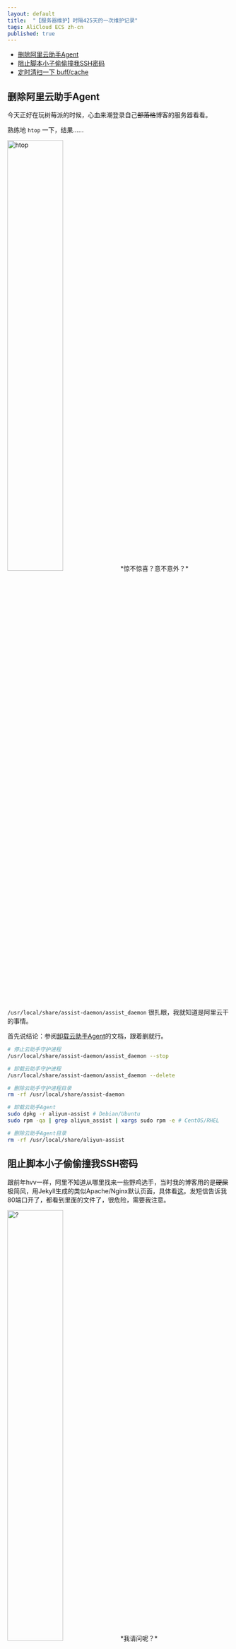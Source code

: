 ```yaml
---
layout: default
title:  "【服务器维护】时隔425天的一次维护记录"
tags: AliCloud ECS zh-cn
published: true
---
```


- [删除阿里云助手Agent](#title1)
- [阻止脚本小子偷偷撞我SSH密码](#title2)
- [定时清扫一下 buff/cache](#title3)

## <span id="title1">删除阿里云助手Agent</span>

今天正好在玩树莓派的时候，心血来潮登录自己<s>部落格</s>博客的服务器看看。

熟练地 `htop` 一下，结果……

<img src="http://icing.fun/img/post/2025/05/12/1.png" alt="htop" width="50%">
*惊不惊喜？意不意外？*

`/usr/local/share/assist-daemon/assist_daemon` 很扎眼，我就知道是阿里云干的事情。

首先说结论：参阅[卸载云助手Agent](https://help.aliyun.com/zh/ecs/user-guide/start-stop-or-uninstall-the-cloud-assistant-agent#4f295d821anjm)的文档，跟着删就行。

```bash
# 停止云助手守护进程
/usr/local/share/assist-daemon/assist_daemon --stop

# 卸载云助手守护进程
/usr/local/share/assist-daemon/assist_daemon --delete

# 删除云助手守护进程目录
rm -rf /usr/local/share/assist-daemon

# 卸载云助手Agent
sudo dpkg -r aliyun-assist # Debian/Ubuntu
sudo rpm -qa | grep aliyun_assist | xargs sudo rpm -e # CentOS/RHEL

# 删除云助手Agent目录
rm -rf /usr/local/share/aliyun-assist
```

## <span id="title2">阻止脚本小子偷偷撞我SSH密码</span>

跟前年hvv一样，阿里不知道从哪里找来一些野鸡选手，当时我的博客用的是<s>硬屎</s>极简风，用Jekyll生成的类似Apache/Nginx默认页面，具体看[这](https://web.archive.org/web/20231003163648/http://icing.fun/)。发短信告诉我80端口开了，都看到里面的文件了，很危险，需要我注意。

<img src="http://icing.fun/img/post/2025/05/12/2.png" alt="?" width="50%">
*我请问呢？*

现在看来，他们很喜欢扫 `ssh` 端口。<s>抓不到漏洞急了吧？随便写一下就能输出报告？我那个时候高位端口都是开着的咋不扫一下？看ssh日志时候才发现有个IP是镇江的江苏科技大学的一直在扫我服务器，光扫5000以下的，有点难绷了兄弟。</s>

使用 `cat /var/log/auth.log |grep Failed` 这个命令（文件可能是auth.log或者是auth.log.数字，可以进目录看看）看了一下登录失败的记录。

<img src="http://icing.fun/img/post/2025/05/12/3.png" alt="ssh" width="50%">
*ssh登录失败的记录*

蔚为壮观……

可以看看这个[Treemap](https://icingtomato.github.io/Anti-SSH-Attack/)，可以清晰看到IP地址和源地址以及攻击手段。

自己搓了个脚本，提取 `/var/log/auth.log` 登录失败的IP地址，添加到 `/etc/hosts.deny` 里面。

```bash
#!/bin/bash

# 脚本功能：从/var/log/auth.log和/var/log/auth.log.N提取SSH失败登录的IP地址并添加到/etc/hosts.deny

# 检查是否有root权限
if [ "$(id -u)" -ne 0 ]; then
    echo "Need root!"
    exit 1
fi

# 查找所有匹配的日志文件
log_files=(/var/log/auth.log /var/log/auth.log.*)

# 检查是否找到至少一个有效的日志文件
valid_files=0
for log_file in "${log_files[@]}"; do
    if [ -f "$log_file" ]; then
        valid_files=$((valid_files+1))
    fi
done

if [ $valid_files -eq 0 ]; then
    echo "Cannot find any auth.log files"
    exit 1
fi

# 计数器
added=0
skipped=0

# 处理每个找到的日志文件
for log_file in "${log_files[@]}"; do
    # 跳过不存在的文件
    if [ ! -f "$log_file" ]; then
        continue
    fi

    echo "Processing $log_file..."
    
    # 查找包含"port"但不包含正常连接行为的记录，提取IP地址
    grep "port" "$log_file" | grep -v -E "(Accepted password|Received disconnect|Disconnected from user)" | while read -r line; do
        # 使用正则表达式提取from/by与port之间的IP地址
        if [[ $line =~ (from|by)[[:space:]]+([0-9]+\.[0-9]+\.[0-9]+\.[0-9]+)[[:space:]]+port ]]; then
            ip="${BASH_REMATCH[2]}"
            
            # 检查是否已经在hosts.deny文件中
            if grep -q "sshd: $ip" /etc/hosts.deny; then
                echo "Pass $ip (exist)"
                ((skipped++))
            else
                # 将IP地址追加到hosts.deny
                echo "sshd: $ip" >> /etc/hosts.deny
                echo "Block $ip"
                ((added++))
            fi
        fi
    done
done

echo "Done! Add: $added, Exist: $skipped"
```

再加上定时任务，[每分钟执行一次](https://crontab.guru/every-1-minute)。

```bash
* * * * * /root/anti_attack.sh
```

<img src="http://icing.fun/img/post/2025/05/12/4.png" alt="block_ip" width="50%">
*尝试运行，不错，确实在自动运行*

自己尝试拿手机热点登录一下，获取一个IP地址，看看能不能被封。

<img src="http://icing.fun/img/post/2025/05/12/5.png" alt="block_ip" width="50%">
*可以清晰看到第一次登录成功，加了deny之后封IP成功，ssh登录失败了*

## <span id="title3">定时清扫一下 buff/cache</span>

有时候服务器运行久了，内存会被占满，导致服务器变得很卡。可以使用 `free -h` 命令查看一下内存的使用情况。

可以看到 `buff/cache` 占用的内存很大。一般可以用以下命令清理一下：

```bash
# Writing to this will cause the kernel to drop clean caches, as well as
# reclaimable slab objects like dentries and inodes.  Once dropped, their
# memory becomes free.

# To free pagecache:
	echo 1 > /proc/sys/vm/drop_caches
# To free reclaimable slab objects (includes dentries and inodes):
	echo 2 > /proc/sys/vm/drop_caches
# To free slab objects and pagecache:
	echo 3 > /proc/sys/vm/drop_caches
```

来源：[Documentation for /proc/sys/vm/*](https://www.kernel.org/doc/Documentation/sysctl/vm.txt)

但是有时候运行的时候会报错 Permission denied，可以用如下命令：

```bash
sudo sh -c 'echo 3 > /proc/sys/vm/drop_caches'
# Or
echo 3 | sudo tee /proc/sys/vm/drop_caches
```

再使用 `free -h` 命令查看一下内存的使用情况，buff/cache已经清理掉了。

其实可以在 /etc/cron.daily 目录下，创建一个脚本 `/etc/cron.daily/clear_cache.sh`，内容如下：

```bash
#!/bin/sh
sync
echo 3 > /proc/sys/vm/drop_caches
```

然后给这个脚本加上可执行权限： `chmod +x /etc/cron.daily/clear_cache.sh`。

这样就可以每天定时清理缓存了。不过这个脚本会清理掉所有的缓存，包括文件系统缓存和页面缓存，所以在使用时要谨慎。

## 转移到 Cloudflare

2020年7月27日 19:20:00

我在阿里云上创建了这台1C512M的小水管。

<img src="http://icing.fun/img/post/2025/05/12/6.png" alt="ECS" width="50%">
*阿里云ECS*
<img src="http://icing.fun/img/post/2025/05/12/7.png" alt="ECS" width="50%">
*创建时间*

于2025年5月16日 12:00:00，转移到 Cloudflare。

别了，阿里云尼亚。
